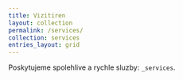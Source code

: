 ```yaml
---
title: Vizitiren
layout: collection
permalink: /services/
collection: services
entries_layout: grid
---
```



Poskytujeme spolehlive a rychle sluzby: `_services`.
